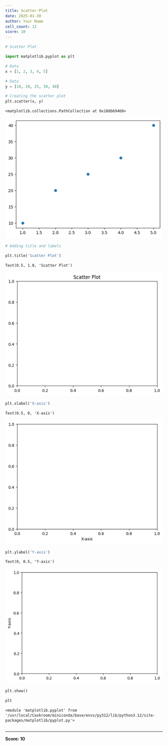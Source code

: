 ```yaml
---
title: Scatter-Plot
date: 2025-01-30
author: Your Name
cell_count: 12
score: 10
---
```


```python
# Scatter Plot
```


```python
import matplotlib.pyplot as plt
```


```python
# Data
x = [1, 2, 3, 4, 5]
```


```python
# Data
y = [10, 20, 25, 30, 40]
```


```python
# Creating the scatter plot
plt.scatter(x, y)
```




    <matplotlib.collections.PathCollection at 0x10db69460>




    
![png](scatter-plot_files/scatter-plot_4_1.png)
    



```python
# Adding title and labels
```


```python
plt.title('Scatter Plot')
```




    Text(0.5, 1.0, 'Scatter Plot')




    
![png](scatter-plot_files/scatter-plot_6_1.png)
    



```python
plt.xlabel('X-axis')
```




    Text(0.5, 0, 'X-axis')




    
![png](scatter-plot_files/scatter-plot_7_1.png)
    



```python
plt.ylabel('Y-axis')
```




    Text(0, 0.5, 'Y-axis')




    
![png](scatter-plot_files/scatter-plot_8_1.png)
    



```python
plt.show()
```


```python
plt
```




    <module 'matplotlib.pyplot' from '/usr/local/Caskroom/miniconda/base/envs/py312/lib/python3.12/site-packages/matplotlib/pyplot.py'>




```python

```


---
**Score: 10**
